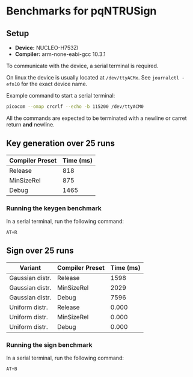 # Benchmarks for pqNTRUSign

## Setup

- **Device:** NUCLEO-H753ZI
- **Compiler:** arm-none-eabi-gcc 10.3.1

To communicate with the device, a serial terminal is required.

On linux the device is usually located at `/dev/ttyACMx`. See `journalctl -efn10` for the exact device name.

Example command to start a serial terminal:

```bash
picocom --omap crcrlf --echo -b 115200 /dev/ttyACM0
```

All the commands are expected to be terminated with a newline or carret return **and** newline.

## Key generation over 25 runs

| Compiler Preset | Time (ms) |
|-----------------|-----------|
| Release         | 818       |
| MinSizeRel      | 875       |
| Debug           | 1465      |

### Running the keygen benchmark

In a serial terminal, run the following command:

`AT+R`

## Sign over 25 runs

| Variant         | Compiler Preset | Time (ms) |
|-----------------|-----------------|-----------|
| Gaussian distr. | Release         | 1598      |
| Gaussian distr. | MinSizeRel      | 2029      |
| Gaussian distr. | Debug           | 7596      |
| Uniform distr.  | Release         | 0.000     |
| Uniform distr.  | MinSizeRel      | 0.000     |
| Uniform distr.  | Debug           | 0.000     |

### Running the sign benchmark

In a serial terminal, run the following command:

`AT+B`
